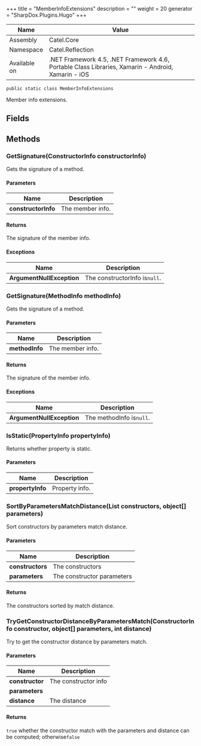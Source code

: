 

+++
title = "MemberInfoExtensions" 
description = ""
weight = 20
generator = "SharpDox.Plugins.Hugo"
+++

Name|Value
---|---
Assembly|Catel.Core
Namespace|Catel.Reflection
Available on|.NET Framework 4.5, .NET Framework 4.6, Portable Class Libraries, Xamarin - Android, Xamarin - iOS

```
public static class MemberInfoExtensions
```

Member info extensions.

## Fields

## Methods

### GetSignature(ConstructorInfo constructorInfo)

Gets the signature of a method.

#### Parameters

Name|Description
---|---
**constructorInfo**|The member info.

#### Returns

The signature of the member info.

#### Exceptions

Name|Description
---|---
**ArgumentNullException**|The constructorInfo is`null`.

### GetSignature(MethodInfo methodInfo)

Gets the signature of a method.

#### Parameters

Name|Description
---|---
**methodInfo**|The member info.

#### Returns

The signature of the member info.

#### Exceptions

Name|Description
---|---
**ArgumentNullException**|The methodInfo is`null`.

### IsStatic(PropertyInfo propertyInfo)

Returns whether property is static.

#### Parameters

Name|Description
---|---
**propertyInfo**|Property info.

### SortByParametersMatchDistance(List<ConstructorInfo> constructors, object[] parameters)

Sort constructors by parameters match distance.

#### Parameters

Name|Description
---|---
**constructors**|The constructors
**parameters**|The constructor parameters

#### Returns

The constructors sorted by match distance.

### TryGetConstructorDistanceByParametersMatch(ConstructorInfo constructor, object[] parameters, int distance)

Try to get the constructor distance by parameters match.

#### Parameters

Name|Description
---|---
**constructor**|The constructor info
**parameters**|
**distance**|The distance

#### Returns

`true` whether the constructor match with the parameters and distance can be computed; otherwise`false`

